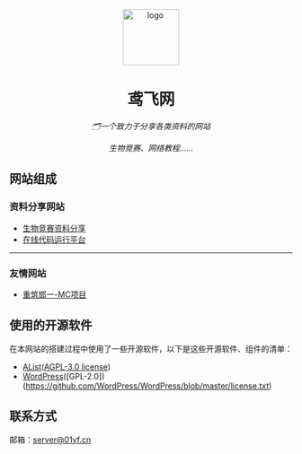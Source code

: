<div align="center">
  <a><img height="100px" alt="logo" src="https://cdn.jsdelivr.net/gh/yuanfeijt/01yf-Web-File@master/yuanfei.png"/></a>
  <h1>鸢飞网</h1>
  <p><em>🗂️一个致力于分享各类资料的网站</em></p>
  <p><em>生物竞赛、网络教程......</em></p>
</div>

## 网站组成
### 资料分享网站
 - [生物竞赛资料分享](https://share.01yf.cn)
 - [在线代码运行平台](https://code.01yf.cn)
 -----------------------------------------------------------------------------------------
 ### 友情网站
 - [重筑邯一-MC项目](https://mc.01yf.cn)
## 使用的开源软件
在本网站的搭建过程中使用了一些开源软件，以下是这些开源软件、组件的清单：
- [AList](https://alist.nn.ci/)([AGPL-3.0 license](https://github.com/alist-org/alist/blob/main/LICENSE))
- [WordPress](https://github.com/WordPress/WordPress/)([GPL-2.0])(https://github.com/WordPress/WordPress/blob/master/license.txt)
## 联系方式
邮箱：<server@01yf.cn>
